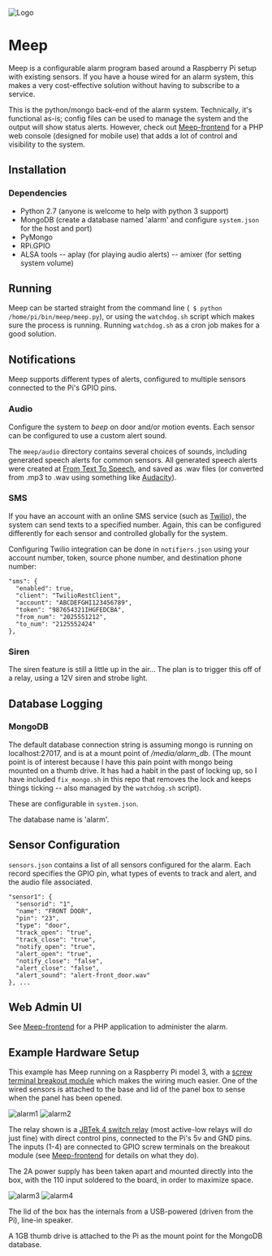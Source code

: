 ![Logo](images/meep_header.png)

# Meep  

Meep is a configurable alarm program based around a Raspberry Pi setup with existing sensors.  If you have a house wired for an alarm system, this makes a very cost-effective solution without having to subscribe to a service.

This is the python/mongo back-end of the alarm system.  Technically, it's functional as-is;  config files can be used to manage the system and the output will show status alerts.  However, check out [Meep-frontend](https://github.com/scooterhanson/Meep-frontend) for a PHP web console (designed for mobile use) that adds a lot of control and visibility to the system.

## Installation
### Dependencies
- Python 2.7 (anyone is welcome to help with python 3 support)
- MongoDB (create a database named 'alarm' and configure `system.json` for the host and port)
- PyMongo
- RPi.GPIO
- ALSA tools
-- aplay (for playing audio alerts)
-- amixer (for setting system volume)

## Running
Meep can be started straight from the command line (`` $ python /home/pi/bin/meep/meep.py``), or using the `watchdog.sh` script which makes sure the process is running.  Running `watchdog.sh` as a cron job makes for a good solution.

## Notifications
Meep supports different types of alerts, configured to multiple sensors connected to the Pi's GPIO pins.

### Audio
Configure the system to *beep* on door and/or motion events.  Each sensor can be configured to use a custom alert sound.

The `meep/audio` directory contains several choices of sounds, including generated speech alerts for common sensors.  All generated speech alerts were created at [From Text To Speech](http://www.fromtexttospeech.com/), and saved as .wav files (or converted from .mp3 to .wav using something like [Audacity](https://www.audacityteam.org/)).

### SMS
If you have an account with an online SMS service (such as [Twilio](https://www.twilio.com/)), the system can send texts to a specified number.  Again, this can be configured differently for each sensor and controlled globally for the system.

Configuring Twilio integration can be done in `notifiers.json` using your account number, token, source phone number, and destination phone number:

    "sms": {
      "enabled": true,
      "client": "TwilioRestClient",
      "account": "ABCDEFGHI123456789",
      "token": "987654321IHGFEDCBA",
      "from_num": "2025551212",
      "to_num": "2125552424"
    },

### Siren
The siren feature is still a little up in the air...  The plan is to trigger this off of a relay, using a 12V siren and strobe light.

## Database Logging
### MongoDB
The default database connection string is assuming mongo is running on localhost:27017, and is at a mount point of */media/alarm_db*. (The mount point is of interest because I have this pain point with mongo being mounted on a thumb drive.  It has had a habit in the past of locking up, so I have included `fix_mongo.sh` in this repo that removes the lock and keeps things ticking -- also managed by the `watchdog.sh` script).

These are configurable in `system.json`.

The database name is 'alarm'.

## Sensor Configuration
`sensors.json` contains a list of all sensors configured for the alarm.  Each record specifies the GPIO pin, what types of events to track and alert, and the audio file associated.

    "sensor1": {
      "sensorid": "1",
      "name": "FRONT DOOR",
      "pin": "23",
      "type": "door",
      "track_open": "true",
      "track_close": "true",
      "notify_open": "true",
      "alert_open": "true",
      "notify_close": "false",
      "alert_close": "false",
      "alert_sound": "alert-front_door.wav"
    }, ...

## Web Admin UI
See [Meep-frontend](https://github.com/scooterhanson/Meep-frontend) for a PHP application to administer the alarm.

## Example Hardware Setup

This example has Meep running on a Raspberry Pi model 3, with a [screw terminal breakout module](https://www.amazon.com/Electronics-Salon-Terminal-Breakout-Module-Raspberry/dp/B01M27459S/ref=sr_1_1_sspa?ie=UTF8&qid=1516498810&sr=8-1-spons&keywords=raspberry%20pi%20screw%20terminal&psc=1) which makes the wiring much easier.  One of the wired sensors is attached to the base and lid of the panel box to sense when the panel has been opened.

![alarm1](images/alarm1.JPG)
![alarm2](images/alarm2.JPG)

The relay shown is a [JBTek 4 switch relay](https://www.amazon.com/gp/product/B00KTEN3TM/ref=oh_aui_search_detailpage?ie=UTF8&psc=1) (most active-low relays will do just fine) with direct control pins, connected to the Pi's 5v and GND pins.  The inputs (1-4) are connected to GPIO screw terminals on the breakout module (see [Meep-frontend](https://github.com/scooterhanson/Meep-frontend) for details on what they do).

The 2A power supply has been taken apart and mounted directly into the box, with the 110 input soldered to the board, in order to maximize space.

![alarm3](images/alarm3.JPG)
![alarm4](images/alarm4.JPG)

The lid of the box has the internals from a USB-powered (driven from the Pi), line-in speaker.

A 1GB thumb drive is attached to the Pi as the mount point for the MongoDB database.


